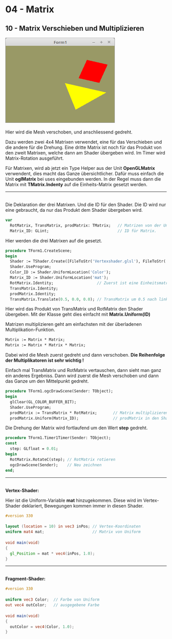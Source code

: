 # 04 - Matrix
## 10 - Matrix Verschieben und Multiplizieren

<img src="image.png" alt="Selfhtml"><br><br>
Hier wird die Mesh verschoben, und anschliessend gedreht.

Dazu werden zwei 4x4 Matrixen verwendet, eine für das Verschieben und die andere für die Drehung.
Eine dritte Matrix ist noch für das Produkt von den zweit Matrixen, welche dann am Shader übergeben wird.
Im Timer wird Matrix-Rotation ausgeführt.

Für Matrixen, wird ab jetzt ein Type Helper aus der Unit <b>OpenGLMatrix</b> verwendent, dies macht das Ganze übersichtlicher.
Dafür muss einfach die Unit <b>oglMatrix</b> bei uses eingebunden werden.
In der Regel muss dann die Matrix mit <b>TMatrix.Indenty</b> auf die Einheits-Matrix gesetzt werden.
<hr><br>
Die Deklaration der drei Matrixen.
Und die ID für den Shader. Die ID wird nur eine gebraucht, da nur das Produkt dem Shader übergeben wird.

```pascal
var
  RotMatrix, TransMatrix, prodMatrix: TMatrix;   // Matrizen von der Unit oglMatrix.
  Matrix_ID: GLint;                              // ID für Matrix.
```

Hier werden die drei Matrixen auf die gesetzt.

```pascal
procedure TForm1.CreateScene;
begin
  Shader := TShader.Create([FileToStr('Vertexshader.glsl'), FileToStr('Fragmentshader.glsl')]);
  Shader.UseProgram;
  Color_ID := Shader.UniformLocation('Color');
  Matrix_ID := Shader.UniformLocation('mat');
  RotMatrix.Identity;                   // Zuerst ist eine Einheitsmatrix erwünscht.
  TransMatrix.Identity;
  prodMatrix.Identity;
  TransMatrix.Translate(0.5, 0.0, 0.0); // TransMatrix um 0.5 nach links verschieben.
```

Hier wird das Produkt von TransMatrix und RotMatrix den Shader übergeben.
Mit der Klasse geht dies einfacht mit <b>Matrix.Uniform(ID)</b>

Matrizen multiplizieren geht am einfachsten mit der überladenen Multiplikation-Funktion.

```pascal
Matrix := Matrix * Matrix;
Matrix := Matrix * Matrix * Matrix;
```

Dabei wird die Mesh zuerst gedreht und dann verschoben.
<b>Die Reihenfolge der Multiplikatoren ist sehr wichtig !</b>

Einfach mal TransMatrix und RotMatrix vertauschen, dann sieht man ganz ein anderes Ergebniss.
Dann wird zuerst die Mesh verschoben und dann das Ganze um den Mittelpunkt gedreht.

```pascal
procedure TForm1.ogcDrawScene(Sender: TObject);
begin
  glClear(GL_COLOR_BUFFER_BIT);
  Shader.UseProgram;
  prodMatrix := TransMatrix * RotMatrix;       // Matrix multiplizieren.
  prodMatrix.Uniform(Matrix_ID);               // prodMatrix in den Shader schreiben.
```

Die Drehung der Matrix wird fortlaufend um den Wert <b>step</b> gedreht.

```pascal
procedure TForm1.Timer1Timer(Sender: TObject);
const
  step: GLfloat = 0.01;
begin
  RotMatrix.RotateC(step); // RotMatrix rotieren
  ogcDrawScene(Sender);    // Neu zeichnen
end;
```

<hr><br>
<b>Vertex-Shader:</b>

Hier ist die Uniform-Variable <b>mat</b> hinzugekommen.
Diese wird im Vertex-Shader deklariert, Bewegungen kommen immer in diesen Shader.

```glsl
#version 330

layout (location = 10) in vec3 inPos; // Vertex-Koordinaten
uniform mat4 mat;                     // Matrix von Uniform

void main(void)
{
  gl_Position = mat * vec4(inPos, 1.0);
}

```

<hr><br>
<b>Fragment-Shader:</b>

```glsl
#version 330

uniform vec3 Color;  // Farbe von Uniform
out vec4 outColor;   // ausgegebene Farbe

void main(void)
{
  outColor = vec4(Color, 1.0);
}

```


